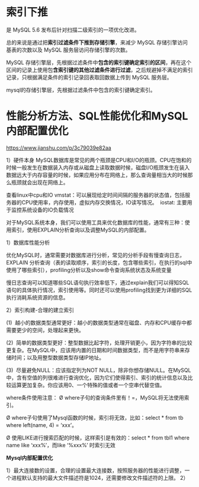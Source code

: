 # 索引下推

是 MySQL 5.6 发布后针对扫描二级索引的一项优化改进。

总的来说是通过把**索引过滤条件下推到存储引擎**，来减少 MySQL 存储引擎访问基表的次数以及 MySQL 服务层访问存储引擎的次数。

MySQL 存储引擎层，先根据过滤条件中**包含的索引键确定索引的区间**，再在这个区间的记录上使用包**含索引键的其他过滤条件进行过滤**，之后规避掉不满足的索引记录，只根据满足条件的索引记录回表取回数据上传到 MySQL 服务层。


mysql的存储引擎层，先根据过滤条件中包含的索引键确定索引。



#  性能分析方法、SQL性能优化和MySQL内部配置优化

https://www.jianshu.com/p/3c79039e82aa

1）硬件本身
MySQL数据库是常见的两个瓶颈是CPU和I/O的瓶颈。CPU在饱和的时候一般发生在数据装入内存或从磁盘上读取数据时候，磁盘I/O瓶颈发生在装入数据远大于内存容量的时候，如果应用分布在网络上，那么查询量相当大的时候那么瓶颈就会出现在网络上。

  查看linux中cpu和IO
vmstat：可以展现给定时间间隔的服务器的状态值，包括服务器的CPU使用率，内存使用，虚拟内存交换情况，IO读写情况。
 iostat: 主要用于监控系统设备的IO负载情况

对于MySQL系统本身，我们可以使用工具来优化数据库的性能，通常有三种：使用索引，使用EXPLAIN分析查询以及调整MySQL的内部配置。


1）数据库性能分析

优化MySQL时，通常需要对数据库进行分析，常见的分析手段有慢查询日志，EXPLAIN 分析查询（表的读取顺序，索引的长度，包含哪些索引，在执行的sql中使用了哪些索引），profiling分析以及show命令查询系统状态及系统变量


慢日志查询可以知道哪些SQL语句执行效率低下，通过explain我们可以得知SQL语句的具体执行情况，索引使用等。同时还可以使用profiling找到更为详细的SQL执行消耗系统资源的信息。

2）索引构建-合理的建立索引

(1)  越小的数据类型通常更好：越小的数据类型通常在磁盘、内存和CPU缓存中都需要更少的空间，处理起来更快。

(2)  简单的数据类型更好：整型数据比起字符，处理开销更小，因为字符串的比较更复杂。在MySQL中，应该用内置的日期和时间数据类型，而不是用字符串来存储时间；以及用整型数据类型存储IP地址。

(3)  尽量避免NULL：应该指定列为NOT NULL，除非你想存储NULL。在MySQL中，含有空值的列很难进行查询优化，因为它们使得索引、索引的统计信息以及比较运算更加复杂。你应该用0、一个特殊的值或者一个空串代替空值。

  
  where条件使用注意：
  Ø where子句的查询条件里有！=，MySQL将无法使用索引。

Ø where子句使用了Mysql函数的时候，索引将无效，比如：select * from tb where left(name, 4) = ‘xxx’。

Ø 使用LIKE进行搜索匹配的时候，这样索引是有效的：select * from tbl1 where name like ‘xxx%’，而like ‘%xxx%’ 时索引无效

**Mysql内部配置优化**

1）最大连接数的设置，合理的设置最大连接数，按照服务器的性能进行调整，一个进程默认支持的最大文件描述符是1024，还需要修改文件描述符的上限。
2）